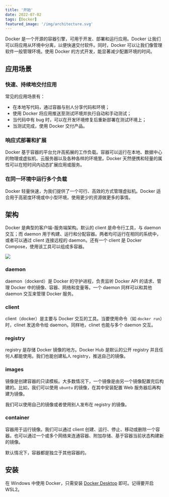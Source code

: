 ```yaml
---
title: '开始'
date: 2022-07-02
tags: [Docker]
featured_image: '/img/architecture.svg'
---
```


Docker 是一个开源的容器引擎，可用于开发、部署和运行应用。Docker 让我们可以将应用从环境中分离，以便快速交付软件。同时，Docker 可以让我们像管理软件一般管理环境。使用 Docker 的方式开发，能显著减少配置环境的时间。

## 应用场景

### 快速、持续地交付应用

常见的应用场景有：

- 在本地写代码，通过容器与别人分享代码和环境；
- 使用 Docker 将应用推送至测试环境并执行自动和手动测试；
- 当代码中有 bug 时，可以在开发环境修复后重新部署在测试环境上；
- 当测试完成，使用 Docker 交付产品。

### 响应式部署和扩展

Docker 基于容器的平台允许高拓展的工作负载。容器可以运行在本地、数据中心的物理或虚拟机、云服务器以及各种各样的环境里。Docker 天然便携和轻量的属性可以在短时间内动态扩展应用或服务。

### 在同一环境中运行多个负载

Docker 轻量快速，为我们提供了一个可行、高效的方式管理虚拟机。Docker 适合用于高密度环境或中小型环境，使用更少的资源做更多的事情。

## 架构

Docker 是典型的客户端-服务端架构。默认的 client 是命令行工具，与 daemon 交互；而 daemon 用于构建、运行和分配容器。两者均可运行在相同的系统中，或者可以通过 client 连接远程的 daemon。还有一个 client 是 Docker Compose，使用该工具可以组成多容器。

![](/img/architecture.svg)

### daemon

daemon（dockerd）是 Docker 的守护进程，负责监听 Docker API 的请求、管理 Docker 中的镜像、容器、网络和变量等。一个 daemon 同样可以和其他 daemon 交互来管理 Docker 服务。

### client

client（docker）是主要与 Docker 交互的工具。当要使用命令（如 `docker run`）时，clinet 发送命令给 daemon。同样地，clinet 也能与多个 daemon 交互。

### registry

registry 是存储 Docker 镜像的地方。Docker Hub 是默认的公开 registry 并且任何人都能使用。我们也能创建私人 registry，推送自己的镜像。

### images

镜像是创建容器的只读模板。大多数情况下，一个镜像是由另一个镜像配置完后构建的。比如，我们可以使用 `ubuntu` 的镜像，在其中安装配置 Web 服务器后再构建为镜像。

我们可以使用自己的镜像或者使用别人发布在 registry 的镜像。

### container

容器用于运行镜像。我们可以通过 client 创建、运行、停止、移动或删除一个容器。也可以通过一个或多个网络来连通容器、附加存储、基于容器当前状态构建新的镜像。

默认情况下，容器都是独立于其他容器的。

## 安装

在 Windows 中使用 Docker，只需安装 [Docker Desktop](https://docs.docker.com/desktop/windows/install/) 即可。记得要开启 WSL2。
